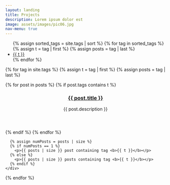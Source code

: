 ```yaml
---
layout: landing
title: Projects
description: Lorem ipsum dolor est
image: assets/images/pic06.jpg
nav-menu: true
---
```


<section>
  <div class="filter inner">
    <ul class="blog-tags-list">
      {% assign sorted_tags = site.tags | sort %}
      {% for tag in sorted_tags %}
        {% assign t = tag | first %}
        {% assign posts = tag | last %}
        <li class="blog-tag-item" id="{{ t }}-item">
          <a class="button primary small" href onclick="filter('{{ t }}'); return false;">{{ t }}</a>
        </li>
      {% endfor %}
    </ul>
  </div>
</section>


{% for tag in site.tags %}
  {% assign t = tag | first %}
  {% assign posts = tag | last %}
<section class="filter-tiles">
  <div class="inner">
    <div class="blog-list-container hidden" id="{{ t }}-container">
      <div class="blog-list">
        {% for post in posts %}
          {% if post.tags contains t %}
            <article>
              <span class="image">
                <img src="{{ post.image }}" alt="" />
              </span>
              <header class="major">
                <h3><a href="{{ post.url | relative_url  }}" class="link">{{ post.title }}</a></h3>
                <p>{{ post.description }}</p>
              </header>
            </article>
          {% endif %}
        {% endfor %}
      </div>

      {% assign numPosts = posts | size %}
      {% if numPosts == 1 %}
        <p>{{ posts | size }} post containing tag <b>{{ t }}</b></p>
      {% else %}
        <p>{{ posts | size }} posts containing tag <b>{{ t }}</b></p>
      {% endif %}
    </div>
  </div>
</section>
{% endfor %}
